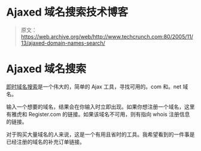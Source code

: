 # Ajaxed 域名搜索技术博客

> 原文：<https://web.archive.org/web/http://www.techcrunch.com:80/2005/11/13/ajaxed-domain-names-search/>

# Ajaxed 域名搜索

 [即时域名搜索](https://web.archive.org/web/20230211092434/http://instantdomainsearch.com/)是一个伟大的，简单的 Ajax 工具，寻找可用的。com 和。net 域名。

输入一个想要的域名，结果会在你输入时立即出现。如果你想注册一个域名，这里有雅虎和 Register.com 的链接。如果该域名不可用，则有指向 whois 注册信息的链接。

对于购买大量域名的人来说，这是一个有用且省时的工具。我希望看到的一件事是已经注册的域名的补充订单链接。